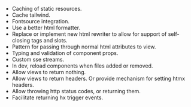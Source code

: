 - Caching of static resources.
- Cache tailwind.
- Fontsource integration.
- Use a better html formatter.
- Replace or implement new html rewriter to allow for support of self-closing tags and slots.
- Pattern for passing through normal html attributes to view.
- Typing and validation of component props.
- Custom sse streams.
- In dev, reload components when files added or removed.
- Allow views to return nothing.
- Allow views to return headers.  Or provide mechanism for setting htmx headers.
- Allow throwing http status codes, or returning them.
- Facilitate returning hx trigger events.
